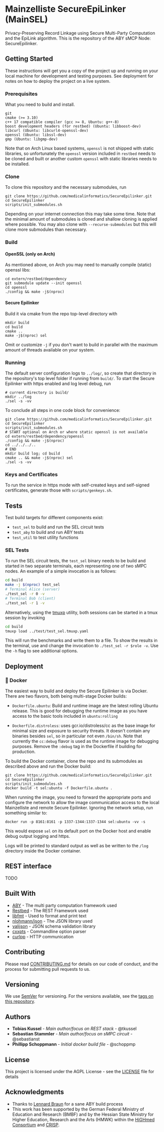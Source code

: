 # Mainzelliste SecureEpiLinker (MainSEL)
Privacy-Preserving Record Linkage using Secure Multi-Party Computation and the
EpiLink algorithm. This is the repository of the ABY sMCP Node: SecureEpilinker.

## Getting Started

These instructions will get you a copy of the project up and running on your
local machine for development and testing purposes. See deployment for notes on
how to deploy the project on a live system.

### Prerequisites

What you need to build and install.

```
git
cmake (>= 3.10)
c++ 17 compatible compiler (gcc >= 8, Ubuntu: g++-8)
boost development headers (for restbed) (Ubuntu: libboost-dev)
libcurl (Ubuntu: libcurl4-openssl-dev)
openssl (Ubuntu: libssl-dev)
gmp (Ubuntu: libgmp-dev)
```

Note that on Arch Linux based systems, `openssl` is not shipped with static
libraries, so unfortunately the `openssl` version included in `restbed` needs to
be cloned and built or another custom `openssl` with static libraries needs to be
installed.

### Clone

To clone this repository and the necessary submodules, run
```
git clone https://github.com/medicalinformatics/SecureEpilinker.git
cd SecureEpilinker
scripts/init_submodules.sh
```

Depending on your internet connection this may take some time. Note that the
minimal amount of submodules is cloned and shallow cloning is applied where
possible. You may also clone with `--recurse-submodules` but this will clone
more submodules than necessary.

### Build

#### OpenSSL (only on Arch)

As mentioned above, on Arch you may need to manually compile (static) openssl
libs:
```
cd extern/restbed/dependency
git submodule update --init openssl
cd openssl
./config && make -j$(nproc)
```

#### Secure Epilinker

Build it via cmake from the repo top-level directory with
```
mkdir build
cd build
cmake ..
make -j$(nproc) sel
```

Omit or customize `-j` if you don't want to build in parallel with the maximum
amount of threads available on your system.

### Running

The default server configuration logs to `../log/`, so create that directory in the
repository's top level folder if running from `build/`. To start the Secure
Epilinker with https enabled and log level debug, run

```
# current directory is build/
mkdir ../log
./sel -s -vv
```

To conclude all steps in one code block for convenience:

```
git clone https://github.com/medicalinformatics/SecureEpilinker.git
cd SecureEpilinker
scripts/init_submodules.sh
# START optional on Arch or where static openssl is not available
cd extern/restbed/dependency/openssl
./config && make -j$(nproc)
cd ../../../..
# END
mkdir build log; cd build
cmake .. && make -j$(nproc) sel
./sel -s -vv
```

### Keys and Certificates

To run the service in https mode with self-created keys and self-signed
certificates, generate those with `scripts/genkeys.sh`.

## Tests

Test build targets for different components exist:

  * `test_sel` to build and run the SEL circuit tests
  * `test_aby` to build and run ABY tests
  * `test_util` to test utility functions

### SEL Tests

To run the SEL circuit tests, the `test_sel` binary needs to be build and
started in two separate terminals, each representing one of two sMPC nodes. An
example of a simple invocation is as follows:

```sh
cd build
make -j $(nproc) test_sel
# Terminal Alice (server)
./test_sel -r 0 -v
# Terminal Bob (client)
./test_sel -r 1 -v
```

Alternatively, using the [tmuxp](https://github.com/tmux-python/tmuxp) utility,
both sessions can be started in a tmux session by invoking
```sh
cd build
tmuxp load ../test/test_sel.tmuxp.yaml
```
This will run the benchmarks and write them to a file. To show the results in
the terminal, use <arrow-up> and change the invocation to
`./test_sel -r $role -v`. Use the `-h` flag to see additional options.

## Deployment

### :whale: Docker
The easiest way to build and deploy the Secure Epilinker is via Docker.
There are two flavors, both being multi-stage Docker builds:

* `Dockerfile.ubuntu`: Build and runtime image are the latest rolling Ubuntu
  release. This is good for debugging the runtime image as you have access to
  the basic tools included in `ubuntu:rolling`

* `Dockerfile.distroless`: uses gcr.io/distroless/cc as the base image for
  minimal size and exposure to security threats. It doesn't contain any binaries
  besides `sel`, so in particular not even `/bin/sh`. Note that currently the
  `cc:debug` flavor is used as the runtime image for debugging purposes. Remove
  the `:debug` tag in the Dockerfile if building for production.

To build the Docker container, clone the repo and its submodules as described
above and run the Docker build:

```
git clone https://github.com/medicalinformatics/SecureEpilinker.git
cd SecureEpilinker
scripts/init_submodules.sh
docker build -t sel:ubuntu -f Dockerfile.ubuntu .
```

When running the image, you need to forward the appropriate ports and configure
the network to allow the image communication access to the local Mainzelliste
and remote Secure Epilinker. Ignoring the network setup, run something similar
to:

```
docker run -p 8161:8161 -p 1337-1344:1337-1344 sel:ubuntu -vv -s
```

This would expose `sel` on its default port on the Docker host and enable
debug output logging and https.

Logs will be printed to standard output as well as be written to the `/log`
directory inside the Docker container.

## REST interface

TODO

## Built With

* [ABY](https://github.com/encryptogroup/ABY/) - The multi party computation framework used
* [Restbed](https://github.com/Corvusoft/restbed/) - The REST Framework used
* [libfmt](https://github.com/fmtlib/fmt/) - Used to format and print text
* [nlohmann/json](https://github.com/nlohmann/json/) - The JSON library used
* [valijson](https://github.com/tristanpenman/valijson) - JSON schema validation library
* [cxxpts](https://github.com/jarro2783/cxxopts/) - Commandline option parser
* [curlpp](https://github.com/jpbarrette/curlpp) - HTTP communication

## Contributing

Please read [CONTRIBUTING.md](CONTRIBUTING.md) for details on our code of conduct, and the process for submitting pull requests to us.

## Versioning

We use [SemVer](http://semver.org/) for versioning. For the versions available, see the [tags on this repository](https://git.compbiol.bio.tu-darmstadt.de/kussel/secure_epilink/tags). 

## Authors

* **Tobias Kussel** - *Main author/focus on REST stack* - @tkussel
* **Sebastian Stammler** - *Main author/focus on sMPC circuit* - @sebastianst
* **Phillipp Schoppmann** - _Initial docker build file_ - @schoppmp

## License

This project is licensed under the AGPL License - see the [LICENSE](LICENSE) file for details

## Acknowledgments

* Thanks to [Lennard Braun](https://github.com/lenerd/ABY-build) for a sane ABY build process
* This work has been supported by the German Federal Ministry of Education and Research (BMBF) and by the Hessian State Ministry for Higher Education, Research and the Arts (HMWK) within the [HiGHmed Consortium](http://www.highmed.org) and [CRISP](http://www.crisp-da.de).

